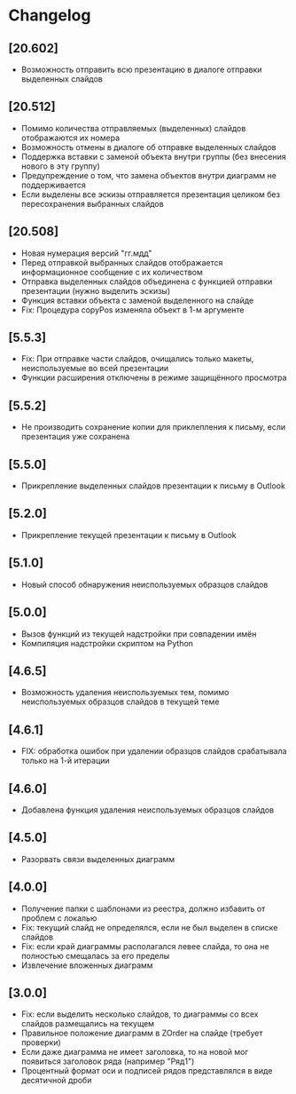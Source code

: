 # Changelog
## [20.602]
- Возможность отправить всю презентацию в диалоге отправки выделенных слайдов
## [20.512]
- Помимо количества отправляемых (выделенных) слайдов отображаются их номера
- Возможность отмены в диалоге об отправке выделенных слайдов
- Поддержка вставки с заменой объекта внутри группы (без внесения нового в эту группу)
- Предупреждение о том, что замена объектов внутри диаграмм не поддерживается
- Если выделены все эскизы отправляется презентация целиком без пересохранения выбранных слайдов
## [20.508]
- Новая нумерация версий "гг.мдд"
- Перед отправкой выбранных слайдов отображается информационное сообщение с их количеством
- Отправка выделенных слайдов объединена с функцией отправки презентации (нужно выделить эскизы)
- Функция вставки объекта с заменой выделенного на слайде
- Fix: Процедура copyPos изменяла объект в 1-м аргументе
## [5.5.3]
- Fix: При отправке части слайдов, очищались только макеты, неиспользуемые во всей презентации
- Функции расширения отключены в режиме защищённого просмотра
## [5.5.2]
- Не производить сохранение копии для приклепления к письму, если презентация уже сохранена
## [5.5.0]
- Прикрепление выделенных слайдов презентации к письму в Outlook
## [5.2.0]
- Прикрепление текущей презентации к письму в Outlook
## [5.1.0]
- Новый способ обнаружения неиспользуемых образцов слайдов
## [5.0.0]
- Вызов функций из текущей надстройки при совпадении имён
- Компиляция надстройки скриптом на Python
## [4.6.5]
- Возможность удаления неиспользуемых тем, помимо неиспользуемых образцов слайдов в текущей теме
## [4.6.1]
- FIX: обработка ошибок при удалении образцов слайдов срабатывала только на 1-й итерации
## [4.6.0]
- Добавлена функция удаления неиспользуемых образцов слайдов
## [4.5.0]
- Разорвать связи выделенных диаграмм
## [4.0.0]
- Получение папки с шаблонами из реестра, должно избавить от проблем с локалью
- Fix: текущий слайд не определялся, если не был выделен в списке слайдов
- Fix: если край диаграммы располагался левее слайда, то она не полностью смещалась за его пределы
- Извлечение вложенных диаграмм
## [3.0.0]
- Fix: если выделить несколько слайдов, то диаграммы со всех слайдов размещались на текущем
- Правильное положение диаграмм в ZOrder на слайде (требует проверки)
- Если даже диаграмма не имеет заголовка, то на новой мог появиться заголовок ряда (например "Ряд1")
- Процентный формат оси и подписей рядов представлялся в виде десятичной дроби
